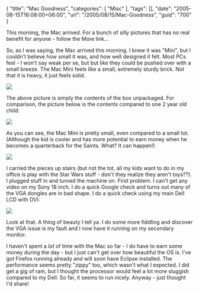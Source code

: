 {
	"title": "Mac Goodness",
	"categories": [
		"Misc"
	],
	"tags": [],
	"date": "2005-08-15T16:08:00+06:00",
	"url": "/2005/08/15/Mac-Goodness",
	"guid": "700"
}

This morning, the Mac arrived. For a bunch of silly pictures that has no real benefit for anyone - follow the More link...
<!--more-->
So, as I was saying, the Mac arrived this morning. I knew it was "Mini", but I couldn't believe how small it was, and how well designed it felt. Most PCs feel - I won't say weak per se, but but like they could be pushed over with a small breeze. The Mac Mini feels like a small, extremely sturdy brick. Not that it is heavy, it just feels solid. 

<img src="http://ray.camdenfamily.com/images/mac1.jpg">

The above picture is simply the contents of the box unpackaged. For comparison, the picture below is the contents compared to one 2 year old child:

<img src="http://ray.camdenfamily.com/images/mac2.jpg">

As you can see, the Mac Mini is pretty small, even compared to a small tot. (Although the kid is cooler and has more potential to earn money when he becomes a quarterback for the Saints. What? It can happen!)

<img src="http://ray.camdenfamily.com/images/mac3.jpg">

I carried the pieces up stairs (but not the tot, all my kids want to do in my office is play with the Star Wars stuff - don't they realize they aren't toys??). I plugged stuff in and turned the machine on. First problem. I can't get any video on my Sony 18 inch. I do a quick Google check and turns out many of the VGA dongles are in bad shape. I do a quick check using my main Dell LCD with DVI:

<img src="http://ray.camdenfamily.com/images/mac4.jpg">

Look at that. A thing of beauty I tell ya. I do some more fiddling and discover the VGA issue is my fault and I now have it running on my secondary monitor. 

I haven't spent a <i>lot</i> of time with the Mac so far - I do have to earn some money during the day - but I just can't get over how beautiful the OS is. I've got Firefox running already and will soon have Eclipse installed. The performance seems pretty "zippy" too, which wasn't what I expected. I did get a gig of ram, but I thought the processor would feel a lot more sluggish compared to my Dell. So far, it seems to run nicely. Anyway - just thought I'd share!